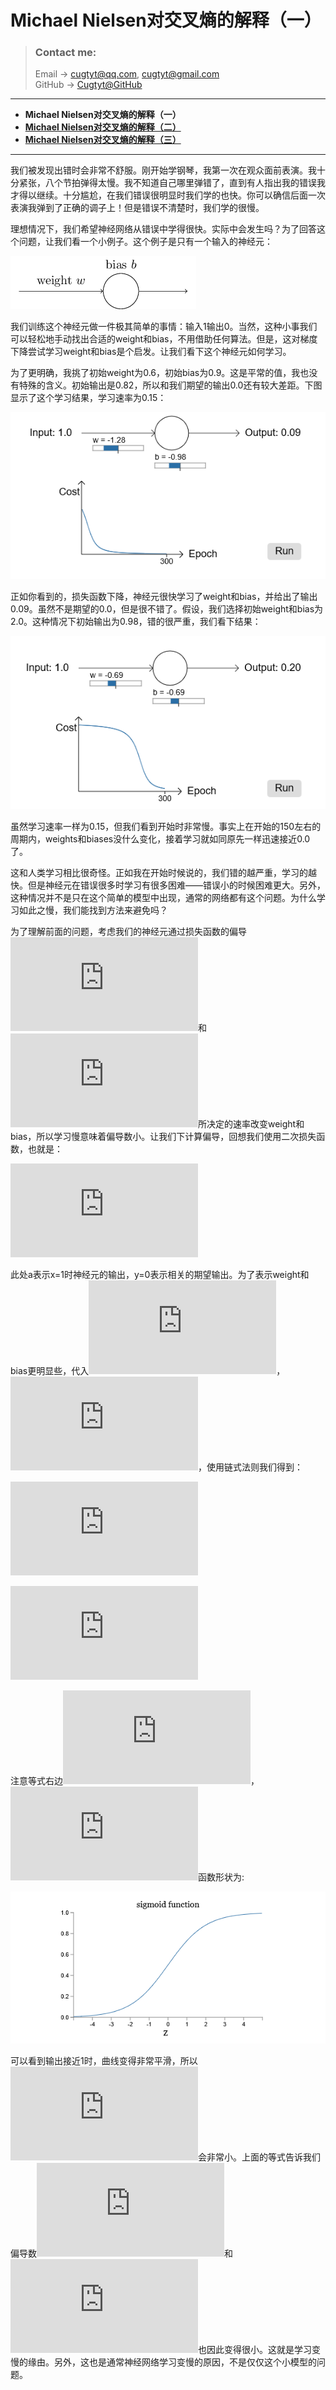# **Michael Nielsen对交叉熵的解释（一）**

> ### Contact me:  
> Email -> <cugtyt@qq.com>, <cugtyt@gmail.com>  
> GitHub -> [Cugtyt@GitHub](https://github.com/Cugtyt)

---

- **Michael Nielsen对交叉熵的解释（一）**
- [**Michael Nielsen对交叉熵的解释（二）**](https://cugtyt.github.io/blog/ml-data/2018/201802092106)
- [**Michael Nielsen对交叉熵的解释（三）**](https://cugtyt.github.io/blog/ml-data/2018/201802092159)

---

我们被发现出错时会非常不舒服。刚开始学钢琴，我第一次在观众面前表演。我十分紧张，八个节拍弹得太慢。我不知道自己哪里弹错了，直到有人指出我的错误我才得以继续。十分尴尬，在我们错误很明显时我们学的也快。你可以确信后面一次表演我弹到了正确的调子上！但是错误不清楚时，我们学的很慢。

理想情况下，我们希望神经网络从错误中学得很快。实际中会发生吗？为了回答这个问题，让我们看一个小例子。这个例子是只有一个输入的神经元：

![](R/cross-entropy1.png)

我们训练这个神经元做一件极其简单的事情：输入1输出0。当然，这种小事我们可以轻松地手动找出合适的weight和bias，不用借助任何算法。但是，这对梯度下降尝试学习weight和bias是个启发。让我们看下这个神经元如何学习。

为了更明确，我挑了初始weight为0.6，初始bias为0.9。这是平常的值，我也没有特殊的含义。初始输出是0.82，所以和我们期望的输出0.0还有较大差距。下图显示了这个学习结果，学习速率为0.15：

![](R/cross-entropy2.png)

正如你看到的，损失函数下降，神经元很快学习了weight和bias，并给出了输出0.09。虽然不是期望的0.0，但是很不错了。假设，我们选择初始weight和bias为2.0。这种情况下初始输出为0.98，错的很严重，我们看下结果：

![](R/cross-entropy3.png)

虽然学习速率一样为0.15，但我们看到开始时非常慢。事实上在开始的150左右的周期内，weights和biases没什么变化，接着学习就如同原先一样迅速接近0.0了。

这和人类学习相比很奇怪。正如我在开始时候说的，我们错的越严重，学习的越快。但是神经元在错误很多时学习有很多困难——错误小的时候困难更大。另外，这种情况并不是只在这个简单的模型中出现，通常的网络都有这个问题。为什么学习如此之慢，我们能找到方法来避免吗？

为了理解前面的问题，考虑我们的神经元通过损失函数的偏导![](http://latex.codecogs.com/gif.latex?%5Cinline%20%5Cpartial%20C/%5Cpartial%20w)和![](http://latex.codecogs.com/gif.latex?%5Cinline%20%5Cpartial%20C/%5Cpartial%20b)所决定的速率改变weight和bias，所以学习慢意味着偏导数小。让我们下计算偏导，回想我们使用二次损失函数，也就是：

![](http://latex.codecogs.com/gif.latex?C%20%3D%20%5Cfrac%7B%28y-a%29%5E2%7D%7B2%7D)

此处a表示x=1时神经元的输出，y=0表示相关的期望输出。为了表示weight和bias更明显些，代入![](http://latex.codecogs.com/gif.latex?%5Cinline%20a%20%3D%20%5Csigma%28z%29)，![](http://latex.codecogs.com/gif.latex?%5Cinline%20z%3Dwx&plus;b)，使用链式法则我们得到：

![](http://latex.codecogs.com/gif.latex?%5Cfrac%7B%5Cpartial%20C%7D%7B%5Cpartial%20w%7D%20%3D%20%28a-y%29%5Csigma%27%28z%29%20x%20%3D%20a%20%5Csigma%27%28z%29)

![](http://latex.codecogs.com/gif.latex?%5Cfrac%7B%5Cpartial%20C%7D%7B%5Cpartial%20b%7D%20%3D%20%28a-y%29%5Csigma%27%28z%29%20%3D%20a%20%5Csigma%27%28z%29)

注意等式右边![](http://latex.codecogs.com/gif.latex?%5Cinline%20%5Csigma%27%28z%29)，![](http://latex.codecogs.com/gif.latex?%5Cinline%20%5Csigma)函数形状为:

![](R/cross-entropy4.png)

可以看到输出接近1时，曲线变得非常平滑，所以![](http://latex.codecogs.com/gif.latex?%5Cinline%20%5Csigma%27%28z%29)会非常小。上面的等式告诉我们偏导数![](http://latex.codecogs.com/gif.latex?%5Cinline%20%5Cpartial%20C/%5Cpartial%20w)和![](http://latex.codecogs.com/gif.latex?%5Cinline%20%5Cpartial%20C/%5Cpartial%20b)也因此变得很小。这就是学习变慢的缘由。另外，这也是通常神经网络学习变慢的原因，不是仅仅这个小模型的问题。
